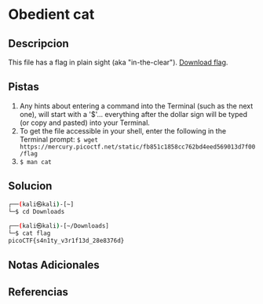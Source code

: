 # Obedient cat

## Descripcion

This file has a flag in plain sight (aka "in-the-clear"). [Download flag](https://mercury.picoctf.net/static/fb851c1858cc762bd4eed569013d7f00/flag).

## Pistas
1. Any hints about entering a command into the Terminal (such as the next one), will start with a '$'... everything after the dollar sign will be typed (or copy and pasted) into your Terminal.
2. To get the file accessible in your shell, enter the following in the Terminal prompt: `$ wget https://mercury.picoctf.net/static/fb851c1858cc762bd4eed569013d7f00/flag`
3. `$ man cat`

## Solucion 
```bash
┌──(kali㉿kali)-[~]
└─$ cd Downloads 
                                                                                                           
┌──(kali㉿kali)-[~/Downloads]
└─$ cat flag               
picoCTF{s4n1ty_v3r1f13d_28e8376d}

```

## Notas Adicionales

## Referencias